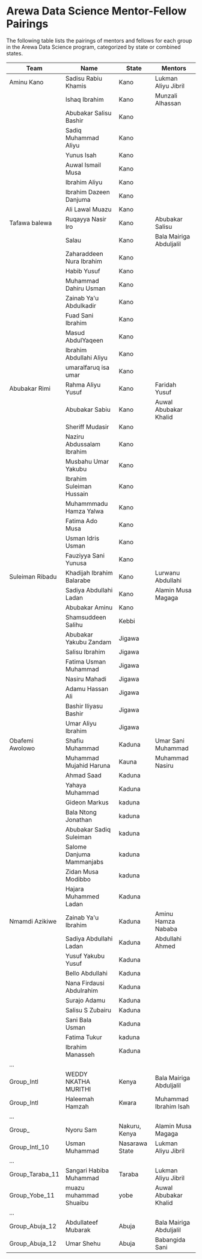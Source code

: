 # Arewa Data Science Mentor-Fellow Pairings

The following table lists the pairings of mentors and fellows for each group in the Arewa Data Science program, categorized by state or combined states.

| Team          | Name                           | State           | Mentors                    |
|------------------|--------------------------------|-----------------|----------------------------|
| Aminu Kano     | Sadisu Rabiu Khamis            | Kano            | Lukman Aliyu Jibril        |
|        | Ishaq Ibrahim                  | Kano            | Munzali Alhassan           |
|   | Abubakar Salisu Bashir         | Kano            |                            |
|        | Sadiq Muhammad Aliyu           | Kano            |                            |
|        | Yunus Isah                     | Kano            |                            |
|              |          Auwal Ismail Musa            |   Kano               |                            |
|  |  Ibrahim Aliyu      |Kano            |              |    
|  |  Ibrahim Dazeen Danjuma | Kano|  |  
|  |  Ali Lawal Muazu| Kano | |
| Tafawa balewa     | Ruqayya Nasir Iro      | Kano            | Abubakar Salisu          |
|      | Salau                | Kano            | Bala Mairiga Abduljalil         |
|  |    Zaharaddeen Nura Ibrahim   |   Kano   |        |
|  |    Habib Yusuf  |   Kano   |        |
|  |    Muhammad Dahiru Usman   |   Kano   |        |
|  |    Zainab Ya'u Abdulkadir   |   Kano   |        |
|  |    Fuad Sani Ibrahim   |   Kano   |        |
|  |    Masud AbdulYaqeen    |   Kano   |        |
|  |    Ibrahim Abdullahi Aliyu   |   Kano   |        |
|  |    umaralfaruq isa umar   |   Kano   |        |
| Abubakar Rimi   | Rahma Aliyu Yusuf                 | Kano    | Faridah Yusuf         |
|    | Abubakar Sabiu        | Kano          | Auwal Abubakar Khalid            |
|    | Sheriff  Mudasir      | Kano          |                     |
|    | Naziru Abdussalam Ibrahim     | Kano          |                     |
|    | Musbahu Umar Yakubu       | Kano          |                     |
|    | Ibrahim Suleiman Hussain     | Kano          |                     |
|    | Muhammmadu Hamza Yalwa      | Kano          |                     |
|    | Fatima Ado Musa       | Kano          |                     |
|    | Usman Idris Usman       | Kano          |                     |
|    | Fauziyya  Sani Yunusa     | Kano          |                     |
| Suleiman Ribadu   | Khadijah Ibrahim Balarabe            | Kano         | Lurwanu Abdullahi         |
|    | Sadiya Abdullahi Ladan         | Kano          | Alamin Musa Magaga            |
|    |   Abubakar Aminu               |  Kano         |     |
|  |Shamsuddeen Salihu | Kebbi|  |
|  | Abubakar Yakubu Zandam |Jigawa  |   |
|  | Salisu Ibrahim |Jigawa  |   |
|  | Fatima Usman Muhammad |Jigawa  |   |
|  | Nasiru Mahadi  |Jigawa  |   |
|  | Adamu Hassan Ali |Jigawa  |   |
|  | Bashir Iliyasu Bashir  |Jigawa  |   |
|  | Umar Aliyu Ibrahim| Jigawa|  |
| Obafemi Awolowo  | Shafiu Muhammad           | Kaduna        | Umar Sani Muhammad     |
|  | Muhammad Mujahid Haruna                  | Kauna         | Muhammad Nasiru          |
|  | Ahmad Saad | Kaduna |
|  | Yahaya Muhammad | Kaduna |
|  | Gideon Markus | kaduna |
|  | Bala Ntong Jonathan | kaduna |
|  | Abubakar Sadiq Suleiman | kaduna |
|  | Salome Danjuma Mammanjabs | kaduna |
|  | Zidan Musa Modibbo | kaduna |
|  | Hajara Muhammed Ladan | Kaduna |
| Nmamdi Azikiwe            |    Zainab Ya'u Ibrahim                             | Kaduna                |       Aminu Hamza Nababa    |
|  | Sadiya Abdullahi Ladan         | Kaduna         | Abdullahi Ahmed        |
|  |Yusuf Yakubu Yusuf | Kaduna |
|  | Bello Abdullahi | Kaduna |
|  | Nana Firdausi Abdulrahim | Kaduna |
|  | Surajo Adamu | Kaduna |
|  | Salisu S Zubairu | Kaduna |
|  | Sani Bala Usman | Kaduna |
|  | Fatima Tukur | kaduna |
|  | Ibrahim Manasseh | Kaduna |
| ...              |                                |                 |                            |
| Group_Intl     | WEDDY NKATHA MURITHI           | Kenya           | Bala Mairiga Abduljalil    |
| Group_Intl     | Haleemah Hamzah                | Kwara           | Muhammad Ibrahim Isah      |
| ...              |                                |                 |                            |
| Group_    | Nyoru Sam                      | Nakuru, Kenya   | Alamin Musa Magaga         |
| Group_Intl_10    | Usman Muhammad                 | Nasarawa State  | Lukman Aliyu Jibril        |
| ...              |                                |                 |                            |
| Group_Taraba_11  | Sangari Habiba Muhammad        | Taraba          | Lukman Aliyu Jibril        |
| Group_Yobe_11    | muazu muhammad Shuaibu         | yobe            | Auwal Abubakar Khalid      |
| ...              |                                |                 |                            |
| Group_Abuja_12   | Abdullateef Mubarak            | Abuja           | Bala Mairiga Abduljalil    |
| Group_Abuja_12   | Umar Shehu                     | Abuja           | Babangida Sani             |

